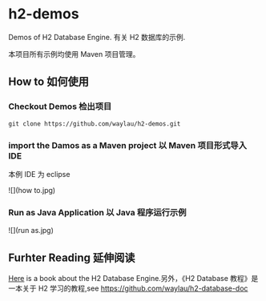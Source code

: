 # h2-demos
Demos of  H2 Database Engine. 有关 H2 数据库的示例.

本项目所有示例均使用 Maven 项目管理。

## How to 如何使用

### Checkout Demos 检出项目 
	
	git clone https://github.com/waylau/h2-demos.git
	
### import the Damos as a Maven project 以 Maven 项目形式导入 IDE

本例 IDE 为 eclipse

![](how to.jpg)

### Run as Java Application 以 Java 程序运行示例

![](run as.jpg)

## Furhter Reading 延伸阅读

[Here](https://github.com/waylau/h2-database-doc) is a book about the H2 Database Engine.另外，《H2 Database 教程》是一本关于 H2 学习的教程,see <https://github.com/waylau/h2-database-doc>



